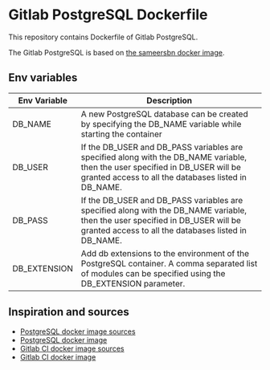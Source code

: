 # Gitlab PostgreSQL Dockerfile
This repository contains Dockerfile of Gitlab PostgreSQL.

The Gitlab PostgreSQL is based on [the sameersbn docker image](https://github.com/sameersbn/docker-postgresql).

## Env variables

| Env Variable                                | Description        |
|---------------------------------------|-------------|
| DB_NAME | A new PostgreSQL database can be created by specifying the DB_NAME variable while starting the container |
| DB_USER | If the DB_USER and DB_PASS variables are specified along with the DB_NAME variable, then the user specified in DB_USER will be granted access to all the databases listed in DB_NAME. |
| DB_PASS | If the DB_USER and DB_PASS variables are specified along with the DB_NAME variable, then the user specified in DB_USER will be granted access to all the databases listed in DB_NAME. |
| DB_EXTENSION | Add db extensions to the environment of the PostgreSQL container. A comma separated list of modules can be specified using the DB_EXTENSION parameter. |

## Inspiration and sources
* [PostgreSQL docker image sources](https://github.com/sameersbn/docker-postgresql)
* [PostgreSQL docker image](https://hub.docker.com/r/sameersbn/postgresql/~/dockerfile/)
* [Gitlab CI docker image sources](https://github.com/sameersbn/docker-gitlab)
* [Gitlab CI docker image](https://hub.docker.com/r/sameersbn/gitlab/)